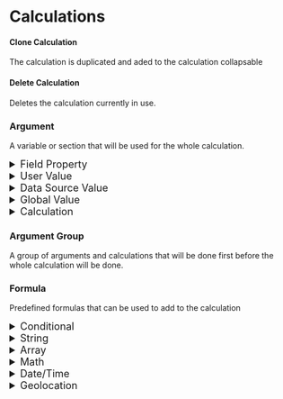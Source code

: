 <style>
details.argClass > div {
	margin-left: 15px;
	font-size: 15px;
	font-weight:lighter;
}
details.argClass > summary {
	font-size: 18px;
}

details.formClass > summary {
	font-size: 18px;
}
details.formClass > details {
	margin-left: 15px;
}
details.formClass > details > div {
	margin-left: 15px;
	font-weight: lighter;
}
details.formClass > details > summary {
	font-size: 15px;
}
</style>

# Calculations

#### Clone Calculation
The calculation is duplicated and aded to the calculation collapsable
#### Delete Calculation
Deletes the calculation currently in use.
### Argument
A variable or section that will be used for the whole calculation.

<details class=argClass>
	<summary>Field Property</summary>
	<div>Uses properties as values from the fields inside of the form.</div>
</details class=argClass>

<details class=argClass>
	<summary>User Value</summary>
	<div>A specific value that is set by the user creating the form. (If value is a number, the value will be recognized as a number)</div>
</details>

<details class=argClass>
	<summary>Data Source Value</summary>
	<div>Uses a Data Source to find a value for the argument</div>
</details>

<details class=argClass>
	<summary>Global Value</summary>
	<!-- TODO: Go more indepth with this option -->
	<div>Values that are used outside of properties and fields</div>
</details>

<details class=argClass>
	<summary>Calculation</summary>
	<div>Uses the value from another calculation</div>
</details>

### Argument Group

A group of arguments and calculations that will be done first 
before the whole calculation will be done.


### Formula
Predefined formulas that can be used to add to the calculation

 
<details class=formClass> 
<summary> Conditional </summary>
<details>
	<summary>If</summary>
	<div>This Formula has the ability to change the returned value depending if the value in the <b>if</b> block is true or false. If the value is true the true block will execute, otherwise the false block will execute.</div>
</details>
</details>

<details class=formClass> 
<summary> String </summary> 

<details>
	<summary>String Length</summary>
	<div>Returns the length of word that is inside of the String Length block</div>
</details>
</details>

<details class=formClass> 
<summary> Array </summary>
<details>
	<summary>Array Count</summary>
	<div>Returns the number of items inside of the array blocks that is given.</div>
</details>

<details>
	<summary>First Item</summary>
	<div>Returns the first item of the array that is given or calculated to the block.</div>
</details>

<details>
	<summary>Last Item</summary>
	<div>Returns the last item of the list that is given or calculated to the block.</div>
</details>

<details>
	<summary>Item At Index</summary>
	<div>Returns item from specified position from a specified list. The array block being the list and the array index block being the position </div>
</details>
</details>

<details class=formClass> 
<summary> Math </summary>

<details>
	<summary>Absolute Value</summary>
	<div>Returns the distance of a given numeric value to 0. (Can be used create negative numbers to positive) </div>
</details>

<details>
	<summary>Round</summary>
	<div>Returns the rounded number of the numeric value given in the block. If decimal place is over or equal to .5 the number will round up to the nearest whole number,otherwise it will round down to the nearest whole number.</div>
</details>

<details>
	<summary>Round Up</summary>
	<div>Returns the rounded number of the numeric value given, but if value is a decimal point over a whole number the value will round up</div>
</details>

<details>
	<summary>Round Down</summary>
	<div>Returns the rounded number of the numeric value given, but if value is a decimal point over a whole number the value will round down to the nearest whole number.</div>
</details>

<details>
	<summary>Maximum</summary>
	<div>Returns the greater value between two values given a block "Value A" and "Value B".</div>
</details>

<details>
	<summary>Minimum</summary>
	<div>Returns the lesser value from two values given a block "Value A" and "Value B".</div>
</details>
</details>

<details class=formClass> 
<summary> Date/Time </summary>
<details>
	<summary>Age (Now)</summary>
	<div>Returns age of person by giving a date value to calculate the age.</div>
</details>

<details>
	<summary>Age At Date</summary>
	<div>Returns the age of a person at a certain date. The birthdate block will be the date of birth and age at date block will be the date that will calculate the age at that date.</div>
</details>

<details>
	<summary>Age in Years (Now)</summary>
	<div>Returns age, in years, by given birthdate block.</div>
</details>

<details>
	<summary>Age in Years at Date</summary>
	<div>Returns the age, in years, of a person at a certain date. </div>
</details>

<details>
	<summary>Get Date Second</summary>
	<div>Returns the seconds of a date/time field </div>
</details>

<details>
	<summary>Get Date Minute</summary>
	<div>Returns the minutes of a date/time field</div>
</details>

<details>
	<summary>Get Date Hour</summary>
	<div>Returns the hour of a date/time field</div>
</details>

<details>
	<summary>Get Date Day</summary>
	<div>Returns the day of a date and date/time field</div>
</details>

<details>
	<summary>Get Date Month</summary>
	<div>Returns the month of a date and date/time field</div>
</details>

<details>
	<summary>Get Date Year</summary>
	<div>Returns the year of a date and date/time field</div>
</details>

<details>
	<summary>Get Date/Time Difference</summary>
	<div>Returns the difference between two dates in years, days, minutes, and seconds </div>
</details>

<details>
	<summary>Get Formated Date</summary>
	<div>Returns the date from a date/time field or date field</div>
</details>

<details>
	<summary>Get Formated Time</summary>
	<div>Returns the time from a date/time field</div>
</details>
</details>


<details class=formClass> 
<summary> Geolocation </summary>

<details>
	<summary>Address To Geolocation</summary>
	<div><!-- TODO: Learn what adderss to Geolocation does--></div>
</details>

<details>
	<summary>Get Formatted Address</summary>
	<div>Returns the complete address from the Geolocation field</div>
</details>

<details>
	<summary>Get Address</summary>
	<div>Returns the address text from the Geolocation field</div>
</details>

<details>
	<summary>Get Address 2</summary>
	<div>Returns the 2nd address from the Geolocation field</div>
</details>

<details>
	<summary>Get City</summary>
	<div>Returns the city from the Geolocation field</div>
</details>

<details>
	<summary>Get State</summary>
	<div>Returns the state from the Geolocation field</div>
</details>

<details>
	<summary>Get Zip</summary>
	<div>Returns the Zip code from the Geolocation field</div>
</details>

<details>
	<summary>Get County</summary>
	<div>Returns the County from the Geolocation field</div>
</details>

<details>
	<summary>Get Latitude/Longitutde</summary>
	<div>Returns the Latitude and Longitude from the Geolocation field</div>
</details>

<details>
	<summary>Get Latitude</summary>
	<div>Returns the Latitude from the Geolocation field</div>
</details>

<details>
	<summary>Get Longitude</summary>
	<div>Returns the Longitude from the Geolocation field</div>
</details>

<details>
	<summary>Get Distance</summary>
	<div>Returns the distance between the Geolocation Block A and Geolocation Block B.</div>
</details>
</details>